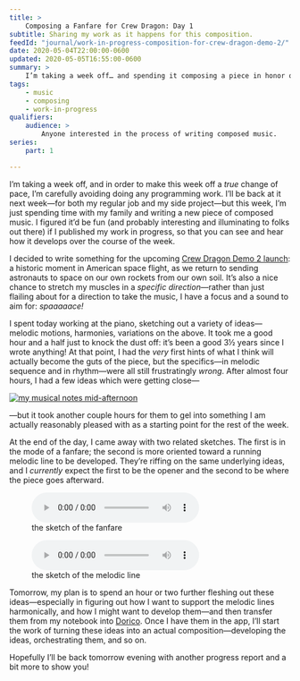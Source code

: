 ```yaml
---
title: >
    Composing a Fanfare for Crew Dragon: Day 1
subtitle: Sharing my work as it happens for this composition.
feedId: "journal/work-in-progress-composition-for-crew-dragon-demo-2/"
date: 2020-05-04T22:00:00-0600
updated: 2020-05-05T16:55:00-0600
summary: >
    I’m taking a week off… and spending it composing a piece in honor of the upcoming SpaceX crewed test flight—a historic moment. In this post, the first day’s output!
tags:
    - music
    - composing
    - work-in-progress
qualifiers:
    audience: >
        Anyone interested in the process of writing composed music.
series:
    part: 1

---
```


I’m taking a week off, and in order to make this week off a *true* change of pace, I’m carefully avoiding doing any programming work. I’ll be back at it next week—for both my regular job and my side project—but this week, I’m just spending time with my family and writing a new piece of composed music. I figured it’d be fun (and probably interesting and illuminating to folks out there) if I published my work in progress, so that you can see and hear how it develops over the course of the week.

I decided to write something for the upcoming [Crew Dragon Demo 2 launch][launch]: a historic moment in American space flight, as we return to sending astronauts to space on our own rockets from our own soil. It’s also a nice chance to stretch my muscles in a *specific direction*—rather than just flailing about for a direction to take the music, I have a focus and a sound to aim for: *spaaaaace!*

[launch]: https://blogs.nasa.gov/commercialcrew/tag/demo-2/

I spent today working at the piano, sketching out a variety of ideas—melodic motions, harmonies, variations on the above. It took me a good hour and a half just to knock the dust off: it’s been a good 3½ years since I wrote anything! At that point, I had the *very* first hints of what I think will actually become the guts of the piece, but the specifics—in melodic sequence and in rhythm—were all still frustratingly *wrong*. After almost four hours, I had a few ideas which were getting close—

[![my musical notes mid-afternoon](https://cdn.chriskrycho.com/music/crew-dragon-2/2020-05-04-notebook-thumb.jpeg)](https://cdn.chriskrycho.com/music/crew-dragon-2/2020-05-04-notebook.jpeg)

—but it took another couple hours for them to gel into something I am actually reasonably pleased with as a starting point for the rest of the week.

At the end of the day, I came away with two related sketches. The first is in the mode of a fanfare; the second is more oriented toward a running melodic line to be developed. They’re riffing on the same underlying ideas, and I *currently* expect the first to be the opener and the second to be where the piece goes afterward.

<figure>
  <audio
    src="https://cdn.chriskrycho.com/music/crew-dragon-2/Space-ish%20Fanfare%20Sketch.mp3"
    title="Space-ish Fanfare Sketch"
  controls
  ></audio>
  <figcaption>the sketch of the fanfare</figcaption>
</figure>

<figure>
  <audio
    src="https://cdn.chriskrycho.com/music/crew-dragon-2/Space-ish%20Melodic.mp3"
    title="Space-ish Melodic sketch"
    controls
  ></audio>
  <figcaption>the sketch of the melodic line</figcaption>
</figure>

Tomorrow, my plan is to spend an hour or two further fleshing out these ideas—especially in figuring out how I want to support the melodic lines harmonically, and how I might want to develop them—and then transfer them from my notebook into [Dorico]. Once I have them in the app, I’ll start the work of turning these ideas into an actual composition—developing the ideas, orchestrating them, and so on.

[Dorico]: https://new.steinberg.net/dorico/

Hopefully I’ll be back tomorrow evening with another progress report and a bit more to show you!